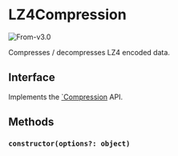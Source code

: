 # LZ4Compression

<p class="badges">
  <img src="https://img.shields.io/badge/From-v2.3-blue.svg?style=flat-square" alt="From-v3.0" />
</p>

Compresses / decompresses LZ4 encoded data.

## Interface

Implements the [`Compression](./compression) API.

## Methods

### `constructor(options?: object)`

